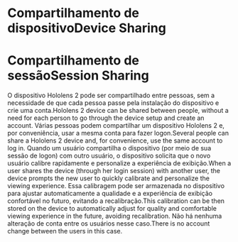 # <a name="device-sharing"></a><span data-ttu-id="7eb5f-101">Compartilhamento de dispositivo</span><span class="sxs-lookup"><span data-stu-id="7eb5f-101">Device Sharing</span></span>


# <a name="session-sharing"></a><span data-ttu-id="7eb5f-102">Compartilhamento de sessão</span><span class="sxs-lookup"><span data-stu-id="7eb5f-102">Session Sharing</span></span>

<span data-ttu-id="7eb5f-103">O dispositivo Hololens 2 pode ser compartilhado entre pessoas, sem a necessidade de que cada pessoa passe pela instalação do dispositivo e crie uma conta.</span><span class="sxs-lookup"><span data-stu-id="7eb5f-103">Hololens 2 device can be shared between people, without a need for each person to go through the device setup and create an account.</span></span> <span data-ttu-id="7eb5f-104">Várias pessoas podem compartilhar um dispositivo Hololens 2 e, por conveniência, usar a mesma conta para fazer logon.</span><span class="sxs-lookup"><span data-stu-id="7eb5f-104">Several people can share a Hololens 2 device and, for convenience, use the same account to log in.</span></span> <span data-ttu-id="7eb5f-105">Quando um usuário compartilha o dispositivo (por meio de sua sessão de logon) com outro usuário, o dispositivo solicita que o novo usuário calibre rapidamente e personalize a experiência de exibição.</span><span class="sxs-lookup"><span data-stu-id="7eb5f-105">When a user shares the device (through her login session) with another user, the device prompts the new user to quickly calibrate and personalize the viewing experience.</span></span> <span data-ttu-id="7eb5f-106">Essa calibragem pode ser armazenada no dispositivo para ajustar automaticamente a qualidade e a experiência de exibição confortável no futuro, evitando a recalibração.</span><span class="sxs-lookup"><span data-stu-id="7eb5f-106">This calibration can be then stored on the device to automatically adjust for quality and comfortable viewing experience in the future, avoiding recalibration.</span></span> <span data-ttu-id="7eb5f-107">Não há nenhuma alteração de conta entre os usuários nesse caso.</span><span class="sxs-lookup"><span data-stu-id="7eb5f-107">There is no account change between the users in this case.</span></span> 
